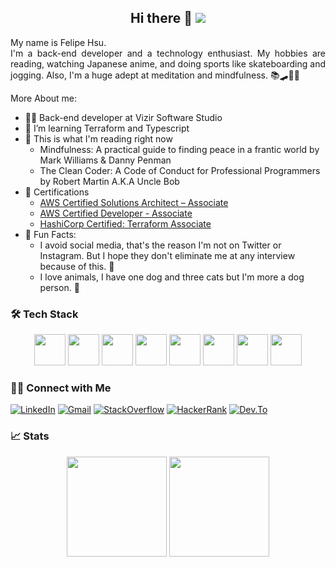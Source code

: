 <div align="center">
    <h2>Hi there 👋  
        <img src="https://visitor-badge.glitch.me/badge?page_id=hsulipe.hsulipe" />
    </h2>
    <p align="justify">
        My name is Felipe Hsu.</br>
        I'm a back-end developer and a technology enthusiast. My hobbies are reading, watching Japanese anime, and doing sports like skateboarding and jogging. 
        Also, I'm a huge adept at meditation and mindfulness. 📚🛹🏃🧘 
    </p>
</div>

More About me:
- 👨‍💼 Back-end developer at Vizir Software Studio
- 🌱 I’m learning Terraform and Typescript
- 📖 This is what I'm reading right now
    - Mindfulness: A practical guide to finding peace in a frantic world by Mark Williams & Danny Penman 
    - The Clean Coder: A Code of Conduct for Professional Programmers by Robert Martin A.K.A Uncle Bob
- 📜 Certifications
    - [AWS Certified Solutions Architect – Associate](https://www.credly.com/badges/96a98462-4d47-4b2c-a01f-be0b1b84d65a/public_url)
    - [AWS Certified Developer - Associate](https://www.credly.com/badges/e31fd487-5ac3-4268-8e74-5415ba61355f/public_url)
    - [HashiCorp Certified: Terraform Associate](https://www.credly.com/badges/87f5ca62-b686-4da2-8aa9-1dc63a8e2896/public_url)
- 🕺 Fun Facts:
    - I avoid social media, that's the reason I'm not on Twitter or Instagram. But I hope they don't eliminate me at any interview because of this. 🙏
    - I love animals, I have one dog and three cats but I'm more a dog person. 🐶

### 🛠 Tech Stack

<div align="center">
    <img height="50rem" src="https://cdn.jsdelivr.net/gh/devicons/devicon/icons/amazonwebservices/amazonwebservices-plain-wordmark.svg" />
    <img height="50rem" src="https://www.datocms-assets.com/2885/1620155117-brandhcterraformverticalcolorwhite.svg">
    <img height="50rem" src="https://cdn.jsdelivr.net/gh/devicons/devicon/icons/javascript/javascript-original.svg" />    
    <img height="50rem" src="https://cdn.jsdelivr.net/gh/devicons/devicon/icons/nodejs/nodejs-original.svg" />
    <img height="50rem" src="https://cdn.jsdelivr.net/gh/devicons/devicon/icons/react/react-original.svg" />
    <img height="50rem" src="https://cdn.jsdelivr.net/gh/devicons/devicon/icons/csharp/csharp-original.svg" />
    <img height="50rem" src="https://cdn.jsdelivr.net/gh/devicons/devicon/icons/dotnetcore/dotnetcore-original.svg" />
    <img height="50rem" src="https://cdn.jsdelivr.net/gh/devicons/devicon/icons/git/git-original.svg" />
</div>

### 🤝🏻 Connect with Me

[![LinkedIn](https://img.shields.io/badge/-Linkedin-0077B5?style=for-the-badge&logo=Linkedin&logoColor=white)](https://www.linkedin.com/in/felipe-hsu-2a604012b/)
[![Gmail](https://img.shields.io/badge/-Gmail-D14836?style=for-the-badge&logo=Gmail&logoColor=white)](mailto:felipe_hsu@hotmail.com)
[![StackOverflow](https://img.shields.io/badge/-StackOverflow-F48225?style=for-the-badge&logo=stackoverflow&logoColor=white)](https://stackoverflow.com/users/10719043/felipe-hsu)
[![HackerRank](https://img.shields.io/badge/-HackeRank-2EC866?style=for-the-badge&logo=hackerrank&logoColor=white)](https://www.hackerrank.com/hsufelipe)
[![Dev.To](https://img.shields.io/badge/-dev.to-0A0A0A?style=for-the-badge&logo=dev.to&logoColor=white)](https://dev.to/hsulipe)


### 📈 Stats

<div align="center">
    <img height="160rem" src="https://github-readme-stats.vercel.app/api?username=hsulipe&show_icons=true&include_all_commits=true&theme=dracula" align="center"/>
    <img height="160rem" src="https://github-readme-stats.vercel.app/api/top-langs/?username=hsulipe&layout=compact&langs_count=8&theme=dracula" align="center"/>
</div>


<!-- ![GitHub Stats](https://github-readme-stats.vercel.app/api?username=hsulipe&show_icons=true&include_all_commits=true&theme=dracula) -->
<!-- ![Top Languages](https://github-readme-stats.vercel.app/api/top-langs/?username=hsulipe&layout=compact&langs_count=8&theme=dracula) -->
